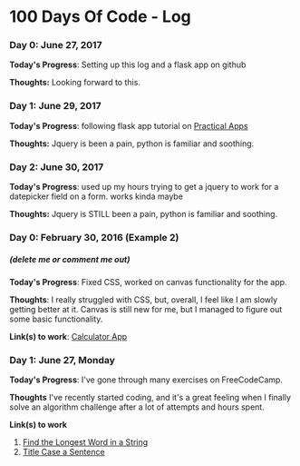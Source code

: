 # 100 Days Of Code - Log

### Day 0: June 27, 2017


**Today's Progress**: Setting up this log and a flask app on github

**Thoughts:** Looking forward to this.

### Day 1: June 29, 2017


**Today's Progress**: following flask app tutorial on [Practical Apps](https://practicalapps.fullbit.ca/)

**Thoughts:** Jquery is been a pain, python is familiar and soothing.


### Day 2: June 30, 2017
**Today's Progress**: used up my hours trying to get a jquery to work for a datepicker field on a form. works kinda maybe

**Thoughts:** Jquery is STILL been a pain, python is familiar and soothing.


### Day 0: February 30, 2016 (Example 2)
##### (delete me or comment me out)

**Today's Progress**: Fixed CSS, worked on canvas functionality for the app.

**Thoughts**: I really struggled with CSS, but, overall, I feel like I am slowly getting better at it. Canvas is still new for me, but I managed to figure out some basic functionality.

**Link(s) to work**: [Calculator App](http://www.example.com)


### Day 1: June 27, Monday

**Today's Progress**: I've gone through many exercises on FreeCodeCamp.

**Thoughts** I've recently started coding, and it's a great feeling when I finally solve an algorithm challenge after a lot of attempts and hours spent.

**Link(s) to work**
1. [Find the Longest Word in a String](https://www.freecodecamp.com/challenges/find-the-longest-word-in-a-string)
2. [Title Case a Sentence](https://www.freecodecamp.com/challenges/title-case-a-sentence)
